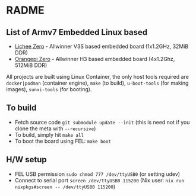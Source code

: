 # RADME

## List of Armv7 Embedded Linux based

* [Lichee Zero](https://github.com/fb87/armv7-linux/tree/lichee-zero-v3s) - Allwinner V3S based embedded board (1x1.2GHz, 32MiB DDR)
* [Orangepi Zero](https://github.com/fb87/armv7-linux/tree/orangepi-zero-h3) - Allwinner H3 based embedded board (4x1.2Ghz, 512MiB DDR)

All projects are built using Linux Container, the only host tools required are `docker|podman` (container engine), `make` (to build), `u-boot-tools` (for making images), `sunxi-tools` (for booting).

## To build

* Fetch source code `git submodule update --init` (this is need not if you clone the meta with `--recursive`)
* To build, simply hit `make all`
* To boot the board using FEL: `make boot`

## H/W setup

* FEL USB permission `sudo chmod 777 /dev/ttyUSB0` (or setting udev)
* Connect to serial port `screen /dev/ttyUSB0 115200` (Nix user: `nix run nixpkgs#screen -- /dev/ttyUSB0 115200`)


